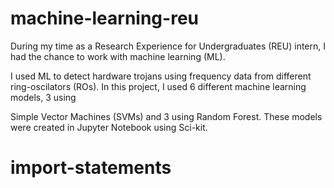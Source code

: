 # machine-learning-reu

During my time as a Research Experience for Undergraduates (REU) intern, I had the chance to work with machine learning (ML).

I used ML to detect hardware trojans using frequency data from different ring-oscilators (ROs). In this project, I used 6 different machine learning models, 3 using 

Simple Vector Machines (SVMs) and 3 using Random Forest. These models were created in Jupyter Notebook using Sci-kit.

# import-statements
